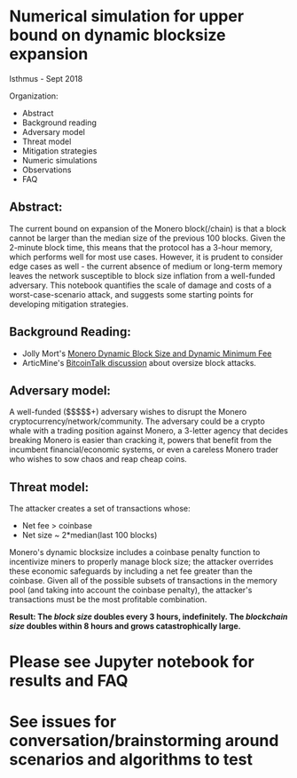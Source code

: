 # Numerical simulation for upper bound on dynamic blocksize expansion

Isthmus - Sept 2018

Organization:
-  Abstract
-  Background reading
-  Adversary model
-  Threat model
-  Mitigation strategies
-  Numeric simulations
-  Observations
-  FAQ

## Abstract:
The current bound on expansion of the Monero block(/chain) is that a block cannot be larger than the median size of the previous 100 blocks. Given the 2-minute block time, this means that the protocol has a 3-hour memory, which performs well for most use cases. However, it is prudent to consider edge cases as well - the current absence of medium or long-term memory leaves the network susceptible to block size inflation from a well-funded adversary. This notebook quantifies the scale of damage and costs of a worst-case-scenario attack, and suggests some starting points for developing mitigation strategies.

## Background Reading:
-  Jolly Mort's [Monero Dynamic Block Size and Dynamic Minimum Fee](https://github.com/JollyMort/monero-research/blob/master/Monero%20Dynamic%20Block%20Size%20and%20Dynamic%20Minimum%20Fee/Monero%20Dynamic%20Block%20Size%20and%20Dynamic%20Minimum%20Fee%20-%20DRAFT.md)
-  ArticMine's [BitcoinTalk discussion](https://bitcointalk.org/index.php?topic=753252.msg13591241#msg13591241) about oversize block attacks.

## Adversary model:
A well-funded (\$\$\$\$\$+) adversary wishes to disrupt the Monero cryptocurrency/network/community. The adversary could be a crypto whale with a trading position against Monero, a 3-letter agency that decides breaking Monero is easier than cracking it, powers that benefit from the incumbent financial/economic systems, or even a careless Monero trader who wishes to sow chaos and reap cheap coins.

## Threat model:
The attacker creates a set of transactions whose:
-  Net fee > coinbase
-  Net size ~ 2*median(last 100 blocks)

Monero's dynamic blocksize includes a coinbase penalty function to incentivize miners to properly manage block size; the attacker overrides these economic safeguards by including a net fee greater than the coinbase. Given all of the possible subsets of transactions in the memory pool (and taking into account the coinbase penalty), the attacker's transactions must be the most profitable combination.

**Result: The *block size* doubles every 3 hours, indefinitely. The *blockchain size* doubles within 8 hours and grows catastrophically large.**

# Please see Jupyter notebook for results and FAQ

# See issues for conversation/brainstorming around scenarios and algorithms to test
